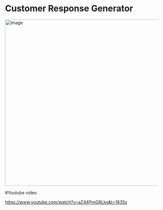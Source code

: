 # Customer Response Generator

<img width="545" alt="image" src="https://github.com/InsightEdge01/CustomerResponseChatBot/assets/131486782/47f61591-b926-4ce8-b850-2ab6a27aec23">


#Youtube video

https://www.youtube.com/watch?v=aZ44PmGRLkg&t=1835s

